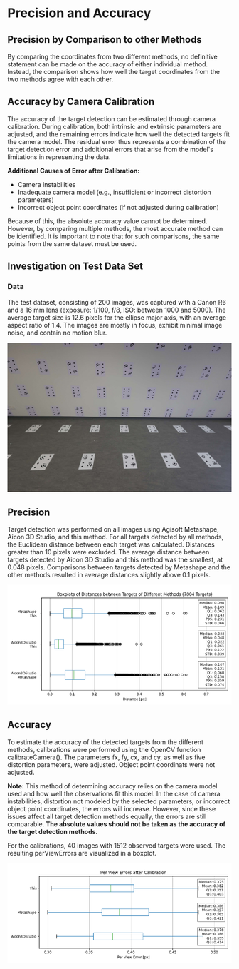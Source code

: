# Precision and Accuracy
## Precision by Comparison to other Methods

By comparing the coordinates from two different methods, no definitive statement can be made on the accuracy of either individual method. Instead, the comparison shows how well the target coordinates from the two methods agree with each other.

## Accuracy by Camera Calibration

The accuracy of the target detection can be estimated through camera calibration. During calibration, both intrinsic and extrinsic parameters are adjusted, and the remaining errors indicate how well the detected targets fit the camera model. The residual error thus represents a combination of the target detection error and additional errors that arise from the model's limitations in representing the data.

**Additional Causes of Error after Calibration:**
- Camera instabilities
- Inadequate camera model (e.g., insufficient or incorrect distortion parameters)
- Incorrect object point coordinates (if not adjusted during calibration)

Because of this, the absolute accuracy value cannot be determined. However, by comparing multiple methods, the most accurate method can be identified. It is important to note that for such comparisons, the same points from the same dataset must be used.

## Investigation on Test Data Set

### Data

The test dataset, consisting of 200 images, was captured with a Canon R6 and a 16 mm lens (exposure: 1/100, f/8, ISO: between 1000 and 5000). The average target size is 12.6 pixels for the ellipse major axis, with an average aspect ratio of 1.4. The images are mostly in focus, exhibit minimal image noise, and contain no motion blur.

![](data/test_data_example.jpg "Example image from test data.")

## Precision

Target detection was performed on all images using Agisoft Metashape, Aicon 3D Studio, and this method. For all targets detected by all methods, the Euclidean distance between each target was calculated. Distances greater than 10 pixels were excluded. The average distance between targets detected by Aicon 3D Studio and this method was the smallest, at 0.048 pixels. Comparisons between targets detected by Metashape and the other methods resulted in average distances slightly above 0.1 pixels.

![](data/m_figure_dist.png "Distances between methods.")

## Accuracy
To estimate the accuracy of the detected targets from the different methods, calibrations were performed using the OpenCV function calibrateCamera(). The parameters fx, fy, cx, and cy, as well as five distortion parameters, were adjusted. Object point coordinats were not adjusted.

**Note:** This method of determining accuracy relies on the camera model used and how well the observations fit this model. In the case of camera instabilities, distortion not modeled by the selected parameters, or incorrect object point coordinates, the errors will increase. However, since these issues affect all target detection methods equally, the errors are still comparable. **The absolute values should not be taken as the accuracy of the target detection methods.**

For the calibrations, 40 images with 1512 observed targets were used. The resulting perViewErrors are visualized in a boxplot.

![](data/c_calib_perViewError.png "Per view error after calibration.")